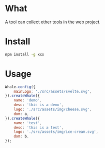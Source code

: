# What

A tool can collect other tools in the web project.

# Install

```bash
npm install -g xxx
```

# Usage

```js
Whale.config({
    mainLogo: './src/assets/svelte.svg',
}).createWhale({
    name: 'demo',
    desc: 'this is a demo',
    logo: './src/assets/img/cheese.svg',
    dom: a,
}).createWhale({
    name: 'test',
    desc: 'this is a test',
    logo: './src/assets/img/ice-cream.svg',
    dom: b,
});
```
